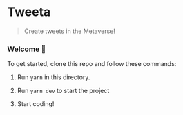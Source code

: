 # Tweeta

> Create tweets in the Metaverse!

### **Welcome 👋**

To get started, clone this repo and follow these commands:

1. Run `yarn` in this directory.

2. Run `yarn dev` to start the project

3. Start coding!

